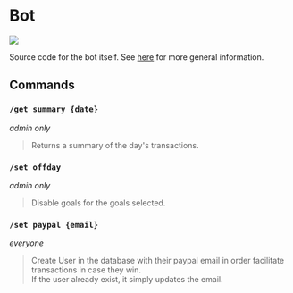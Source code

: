# Bot
![](https://img.shields.io/badge/Go-00ADD8?style=for-the-badge&logo=go&logoColor=white)

Source code for the bot itself. See [here](../README.md) for more general information.

## Commands

### `/get summary {date}`

*admin only*

> Returns a summary of the day's transactions.

### `/set offday`

*admin only*

> Disable goals for the goals selected.

### `/set paypal {email}`

*everyone*

> Create User in the database with their paypal email in order facilitate transactions in case they win. <br>
> If the user already exist, it simply updates the email.

